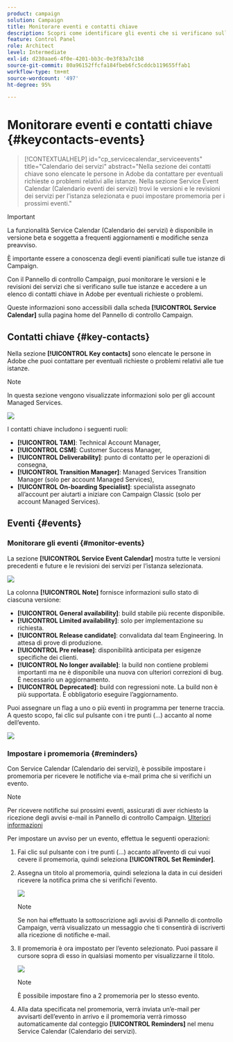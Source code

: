 ```yaml
---
product: campaign
solution: Campaign
title: Monitorare eventi e contatti chiave
description: Scopri come identificare gli eventi che si verificano sulle istanze e i contatti chiave in Adobe.
feature: Control Panel
role: Architect
level: Intermediate
exl-id: d230aae6-4f0e-4201-bb3c-0e3f83a7c1b8
source-git-commit: 80a96152ffcfa184fbeb6fc5cddcb119655ffab1
workflow-type: tm+mt
source-wordcount: '497'
ht-degree: 95%

---
```


# Monitorare eventi e contatti chiave {#keycontacts-events}

>[!CONTEXTUALHELP]
>id="cp_servicecalendar_serviceevents"
>title="Calendario dei servizi"
>abstract="Nella sezione dei contatti chiave sono elencate le persone in Adobe da contattare per eventuali richieste o problemi relativi alle istanze. Nella sezione Service Event Calendar (Calendario eventi dei servizi) trovi le versioni e le revisioni dei servizi per l’istanza selezionata e puoi impostare promemoria per i prossimi eventi."

>[!IMPORTANT]
>
>La funzionalità Service Calendar (Calendario dei servizi) è disponibile in versione beta e soggetta a frequenti aggiornamenti e modifiche senza preavviso.

È importante essere a conoscenza degli eventi pianificati sulle tue istanze di Campaign.

Con il Pannello di controllo Campaign, puoi monitorare le versioni e le revisioni dei servizi che si verificano sulle tue istanze e accedere a un elenco di contatti chiave in Adobe per eventuali richieste o problemi.

Queste informazioni sono accessibili dalla scheda **[!UICONTROL Service Calendar]** sulla pagina home del Pannello di controllo Campaign.

## Contatti chiave {#key-contacts}

Nella sezione **[!UICONTROL Key contacts]** sono elencate le persone in Adobe che puoi contattare per eventuali richieste o problemi relativi alle tue istanze.

>[!NOTE]
>
>In questa sezione vengono visualizzate informazioni solo per gli account Managed Services.

![](assets/service-events-contacts.png)

I contatti chiave includono i seguenti ruoli:

* **[!UICONTROL TAM]**: Technical Account Manager,
* **[!UICONTROL CSM]**: Customer Success Manager,
* **[!UICONTROL Deliverability]**: punto di contatto per le operazioni di consegna,
* **[!UICONTROL Transition Manager]**: Managed Services Transition Manager (solo per account Managed Services),
* **[!UICONTROL On-boarding Specialist]**: specialista assegnato all’account per aiutarti a iniziare con Campaign Classic (solo per account Managed Services).

## Eventi {#events}

### Monitorare gli eventi {#monitor-events}

La sezione **[!UICONTROL Service Event Calendar]** mostra tutte le versioni precedenti e future e le revisioni dei servizi per l’istanza selezionata.

![](assets/service-events-calendar.png)

La colonna **[!UICONTROL Note]** fornisce informazioni sullo stato di ciascuna versione:

* **[!UICONTROL General availability]**: build stabile più recente disponibile.
* **[!UICONTROL Limited availability]**: solo per implementazione su richiesta.
* **[!UICONTROL Release candidate]**: convalidata dal team Engineering. In attesa di prove di produzione.
* **[!UICONTROL Pre release]**: disponibilità anticipata per esigenze specifiche dei clienti.
* **[!UICONTROL No longer available]**: la build non contiene problemi importanti ma ne è disponibile una nuova con ulteriori correzioni di bug. È necessario un aggiornamento.
* **[!UICONTROL Deprecated]**: build con regressioni note.
La build non è più supportata. È obbligatorio eseguire l’aggiornamento.

Puoi assegnare un flag a uno o più eventi in programma per tenerne traccia. A questo scopo, fai clic sul pulsante con i tre punti (...) accanto al nome dell’evento.

![](assets/service-events-flag.png)

### Impostare i promemoria {#reminders}

Con Service Calendar (Calendario dei servizi), è possibile impostare i promemoria per ricevere le notifiche via e-mail prima che si verifichi un evento.

>[!NOTE]
>
>Per ricevere notifiche sui prossimi eventi, assicurati di aver richiesto la ricezione degli avvisi e-mail in Pannello di controllo Campaign. [Ulteriori informazioni](../performance-monitoring/using/email-alerting.md)

Per impostare un avviso per un evento, effettua le seguenti operazioni:

1. Fai clic sul pulsante con i tre punti (...) accanto all’evento di cui vuoi cevere il promemoria, quindi seleziona **[!UICONTROL Set Reminder]**.

1. Assegna un titolo al promemoria, quindi seleziona la data in cui desideri ricevere la notifica prima che si verifichi l’evento.

   ![](assets/service-events-set-reminder.png)

   >[!NOTE]
   >
   >Se non hai effettuato la sottoscrizione agli avvisi di Pannello di controllo Campaign, verrà visualizzato un messaggio che ti consentirà di iscriverti alla ricezione di notifiche e-mail.

1. Il promemoria è ora impostato per l’evento selezionato. Puoi passare il cursore sopra di esso in qualsiasi momento per visualizzarne il titolo.

   ![](assets/service-events-reminder.png)

   >[!NOTE]
   >
   >È possibile impostare fino a 2 promemoria per lo stesso evento.

1. Alla data specificata nel promemoria, verrà inviata un’e-mail per avvisarti dell’evento in arrivo e il promemoria verrà rimosso automaticamente dal conteggio **[!UICONTROL Reminders]** nel menu Service Calendar (Calendario dei servizi).
